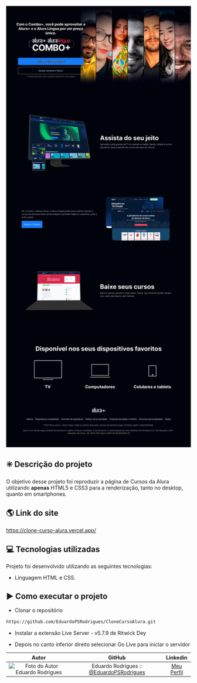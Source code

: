 
<div align="center">
<img src="img/Layout.png" width="900px" alt="Layout - Visualização de toda a página do curso da Alura." />
</div>

## ✳️ Descrição do projeto

 O objetivo desse projeto foi reproduzir a página de Cursos da Alura utilizando **apenas** HTML5 e CSS3 para a renderização, tanto no desktop, quanto em smartphones.

## 🌎 Link do site

https://clone-curso-alura.vercel.app/


## 💻 Tecnologias utilizadas 

Projeto foi desenvolvido utilizando as seguintes tecnologias:

- Linguagem HTML e CSS.

## ▶️ Como executar o projeto

- Clonar o repositório 

``` sh
https://github.com/EduardoPSRodrigues/CloneCursoAlura.git
```

- Instalar a extensão Live Server - v5.7.9 de Ritwick Dey

- Depois no canto inferior direito selecionar Go Live para iniciar o servidor



|    Autor    |  GitHub   |   Linkedin  | 
|  :---: | :---:  | :---: |
|  <img src="https://avatars.githubusercontent.com/u/135388215?v=4" width="60%" height="60%" alt="Foto do Autor Eduardo Rodrigues" /> | Eduardo Rodrigues :: [@EduardoPSRodrigues](https://github.com/EduardoPSRodrigues) | [Meu Perfil](https://www.linkedin.com/in/eduardo-rodrigues-a1a0792a4/) |
